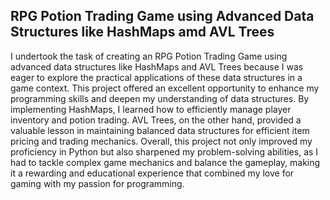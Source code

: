 ## RPG Potion Trading Game using Advanced Data Structures like HashMaps amd AVL Trees

I undertook the task of creating an RPG Potion Trading Game using advanced data structures like HashMaps and AVL Trees because I was eager to explore the practical applications of these data structures in a game context. This project offered an excellent opportunity to enhance my programming skills and deepen my understanding of data structures. By implementing HashMaps, I learned how to efficiently manage player inventory and potion trading. AVL Trees, on the other hand, provided a valuable lesson in maintaining balanced data structures for efficient item pricing and trading mechanics. Overall, this project not only improved my proficiency in Python but also sharpened my problem-solving abilities, as I had to tackle complex game mechanics and balance the gameplay, making it a rewarding and educational experience that combined my love for gaming with my passion for programming.
